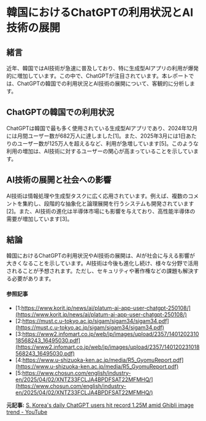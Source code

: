 # 韓国におけるChatGPTの利用状況とAI技術の展開

## 緒言

近年、韓国ではAI技術が急速に普及しており、特に生成型AIアプリの利用が爆発的に増加しています。この中で、ChatGPTが注目されています。本レポートでは、ChatGPTの韓国での利用状況とAI技術の展開について、客観的に分析します。

## ChatGPTの韓国での利用状況

ChatGPTは韓国で最も多く使用されている生成型AIアプリであり、2024年12月には月間ユーザー数が682万人に達しました[1]。また、2025年3月には1日あたりのユーザー数が125万人を超えるなど、利用が急増しています[5]。このような利用の増加は、AI技術に対するユーザーの関心が高まっていることを示しています。

## AI技術の展開と社会への影響

AI技術は情報処理や生成型タスクに広く応用されています。例えば、複数のコメントを集約し、段階的な抽象化と論理展開を行うシステムも開発されています[2]。また、AI技術の進化は半導体市場にも影響を与えており、高性能半導体の需要が増加しています[3]。

## 結論

韓国におけるChatGPTの利用状況やAI技術の展開は、AIが社会に与える影響が大きくなることを示しています。AI技術は今後も進化し続け、様々な分野で活用されることが予想されます。ただし、セキュリティや著作権などの課題も解決する必要があります。

#### 参照記事
- [1:https://www.korit.jp/news/ai/platum-ai-app-user-chatgpt-250108/](https://www.korit.jp/news/ai/platum-ai-app-user-chatgpt-250108/)
- [2:https://must.c.u-tokyo.ac.jp/sigam/sigam34/sigam34.pdf](https://must.c.u-tokyo.ac.jp/sigam/sigam34/sigam34.pdf)
- [3:https://www2.infomart.co.jp/web/jp/images/upload/2357/140120231018568243_16495030.pdf](https://www2.infomart.co.jp/web/jp/images/upload/2357/140120231018568243_16495030.pdf)
- [4:https://www.u-shizuoka-ken.ac.jp/media/R5_GyomuReport.pdf](https://www.u-shizuoka-ken.ac.jp/media/R5_GyomuReport.pdf)
- [5:https://www.chosun.com/english/industry-en/2025/04/02/XNTZ33FCLJA4BPDFSAT22MFMHQ/](https://www.chosun.com/english/industry-en/2025/04/02/XNTZ33FCLJA4BPDFSAT22MFMHQ/)


**元記事:** [S. Korea's daily ChatGPT users hit record 1.25M amid Ghibli image trend - YouTube](https://www.youtube.com/watch?v=60lu8-h3b6Q)